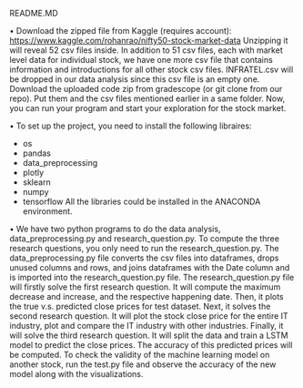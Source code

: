 README.MD

•	Download the zipped file from Kaggle (requires account):
https://www.kaggle.com/rohanrao/nifty50-stock-market-data 
Unzipping it will reveal 52 csv files inside. In addition to 51 csv files, each with market level data for individual stock, we have one more csv file that contains information and introductions for all other stock csv files. INFRATEL.csv will be dropped in our data analysis since this csv file is an empty one.  Download the uploaded code zip from gradescope (or git clone from our repo). Put them and the csv files mentioned earlier in a same folder. Now, you can run your program and start your exploration for the stock market. 

•	To set up the project, you need to install the following libraires: 
-	os
-	pandas
-	data_preprocessing
-	plotly
-	sklearn
-	numpy 
-	tensorflow
All the libraries could be installed in the ANACONDA environment.

•	We have two python programs to do the data analysis, data_preprocessing.py and research_question.py. 
To compute the three research questions, you only need to run the research_question.py. The data_preprocessing.py file converts the csv files into dataframes, drops unused columns and rows, and joins dataframes with the Date column and is imported into the research_question.py file. The research_question.py file will firstly solve the first research question. It will compute the maximum decrease and increase, and the respective happening date. Then, it plots the true v.s. predicted close prices for test dataset. Next, it solves the second research question. It will plot the stock close price for the entire IT industry, plot and compare the IT industry with other industries. Finally, it will solve the third research question. It will split the data and train a LSTM model to predict the close prices. The accuracy of this predicted prices will be computed. To check the validity of the machine learning model on another stock, run the test.py file and observe the accuracy of the new model along with the visualizations.



